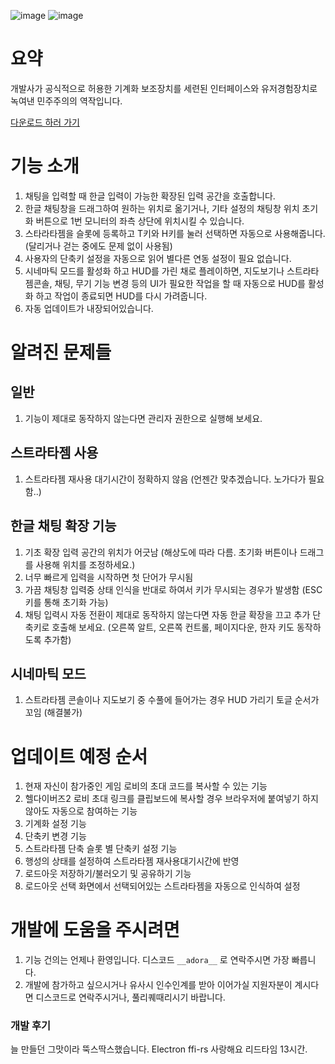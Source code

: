 ![image](https://github.com/user-attachments/assets/d25b5189-cb9d-4646-ae79-acd29caaa466)
![image](https://github.com/user-attachments/assets/1f75fb70-9b6a-482c-87b7-9886666d29d1)

# 요약
개발사가 공식적으로 허용한 기계화 보조장치를 세련된 인터페이스와 유저경험장치로 녹여낸 민주주의의 역작입니다.

[다운로드 하러 가기](https://github.com/rubystarashe/helldivers2_helper/releases)

# 기능 소개
1. 채팅을 입력할 때 한글 입력이 가능한 확장된 입력 공간을 호출합니다.
2. 한글 채팅창을 드래그하여 원하는 위치로 옮기거나, 기타 설정의 채팅창 위치 초기화 버튼으로 1번 모니터의 좌측 상단에 위치시킬 수 있습니다.
3. 스타라타젬을 슬롯에 등록하고 T키와 H키를 눌러 선택하면 자동으로 사용해줍니다. (달리거나 걷는 중에도 문제 없이 사용됨)
4. 사용자의 단축키 설정을 자동으로 읽어 별다른 연동 설정이 필요 없습니다.
5. 시네마틱 모드를 활성화 하고 HUD를 가린 채로 플레이하면, 지도보기나 스트라타젬콘솔, 채팅, 무기 기능 변경 등의 UI가 필요한 작업을 할 때 자동으로 HUD를 활성화 하고 작업이 종료되면 HUD를 다시 가려줍니다.
6. 자동 업데이트가 내장되어있습니다.

# 알려진 문제들
## 일반
1. 기능이 제대로 동작하지 않는다면 관리자 권한으로 실행해 보세요.
## 스트라타젬 사용
1. 스트라타젬 재사용 대기시간이 정확하지 않음 (언젠간 맞추겠습니다. 노가다가 필요함..)
## 한글 채팅 확장 기능
1. 기초 확장 입력 공간의 위치가 어긋남 (해상도에 따라 다름. 초기화 버튼이나 드래그를 사용해 위치를 조정하세요.)
2. 너무 빠르게 입력을 시작하면 첫 단어가 무시됨
3. 가끔 채팅창 입력중 상태 인식을 반대로 하여서 키가 무시되는 경우가 발생함 (ESC 키를 통해 초기화 가능)
4. 채팅 입력시 자동 전환이 제대로 동작하지 않는다면 자동 한글 확장을 끄고 추가 단축키로 호출해 보세요. (오른쪽 알트, 오른쪽 컨트롤, 페이지다운, 한자 키도 동작하도록 추가함)
## 시네마틱 모드
1. 스트라타젬 콘솔이나 지도보기 중 수풀에 들어가는 경우 HUD 가리기 토글 순서가 꼬임 (해결불가)

# 업데이트 예정 순서
1. 현재 자신이 참가중인 게임 로비의 초대 코드를 복사할 수 있는 기능
2. 헬다이버즈2 로비 초대 링크를 클립보드에 복사할 경우 브라우저에 붙여넣기 하지 않아도 자동으로 참여하는 기능
3. 기계화 설정 기능
4. 단축키 변경 기능
5. 스트라타젬 단축 슬롯 별 단축키 설정 기능
6. 행성의 상태를 설정하여 스트라타젬 재사용대기시간에 반영
7. 로드아웃 저장하기/불러오기 및 공유하기 기능
8. 로드아웃 선택 화면에서 선택되어있는 스트라타젬을 자동으로 인식하여 설정

# 개발에 도움을 주시려면
1. 기능 건의는 언제나 환영입니다. 디스코드 `__adora__` 로 연락주시면 가장 빠릅니다.
2. 개발에 참가하고 싶으시거나 유사시 인수인계를 받아 이어가실 지원자분이 계시다면 디스코드로 연락주시거나, 풀리퀘때리시기 바랍니다.


### 개발 후기
늘 만들던 그맛이라 뚝스딱스했습니다. Electron ffi-rs 사랑해요
리드타임 13시간.
